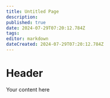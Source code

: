 ```yaml
---
title: Untitled Page
description: 
published: true
date: 2024-07-29T07:20:12.784Z
tags: 
editor: markdown
dateCreated: 2024-07-29T07:20:12.784Z
---
```


# Header
Your content here